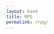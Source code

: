 ```yaml
---
layout: base
title: RPG
permalink: /rpg/
---
```


<canvas id='gameCanvas'></canvas>

<script type="module">
    import GameControl from '{{site.baseurl}}/assets/js/rpg/GameControl.js';

    // Background data
    const image_src = "{{site.baseurl}}/images/rpg/water.png";
    const image_data = {
        pixels: {height: 580, width: 1038}
    };
    const image = {src: image_src, data: image_data};

    // Sprite data
    const sprite_src = "{{site.baseurl}}/images/rpg/turtle.png";
    const sprite_data = {
        SCALE_FACTOR: 10,
        STEP_FACTOR: 1000,
        ANIMATION_RATE: 50,
        pixels: {height: 280, width: 256},
        orientation: {rows: 4, columns: 3 },
        up: { start: 0, row: 0, columns: 3 },     // Row 3, 3 frames for "up" animation
        down: { start: 0, row: 2, columns: 3 },  // Row 0, 3 frames for "down" animation
        left: { start: 0, row: 3, columns: 3 },  // Row 1, 3 frames for "left" animation
        right: { start: 0, row: 1, columns: 3 } // Row 2, 3 frames for "right" animation

    }; 
    
    const sprite = {src: sprite_src, data: sprite_data};

    // Assets for game
    //const assets = {}
    //const assets = {image: image}
    //const assets = {sprite: sprite}
    const assets = {image: image, sprite: sprite}

    // Start game engine
    GameControl.start(assets);
